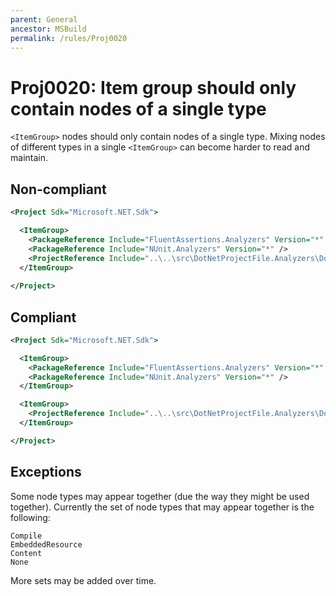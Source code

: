 ```yaml
---
parent: General
ancestor: MSBuild
permalink: /rules/Proj0020
---
```


# Proj0020: Item group should only contain nodes of a single type
`<ItemGroup>` nodes should only contain nodes of a single type. Mixing nodes
of different types in a single `<ItemGroup>` can become harder to read and
maintain.

## Non-compliant
``` xml
<Project Sdk="Microsoft.NET.Sdk">

  <ItemGroup>
    <PackageReference Include="FluentAssertions.Analyzers" Version="*" />
    <PackageReference Include="NUnit.Analyzers" Version="*" />
    <ProjectReference Include="..\..\src\DotNetProjectFile.Analyzers\DotNetProjectFile.Analyzers.csproj" />
  </ItemGroup>
  
</Project>
```

## Compliant
``` xml
<Project Sdk="Microsoft.NET.Sdk">

  <ItemGroup>
    <PackageReference Include="FluentAssertions.Analyzers" Version="*" />
    <PackageReference Include="NUnit.Analyzers" Version="*" />
  </ItemGroup>

  <ItemGroup>
    <ProjectReference Include="..\..\src\DotNetProjectFile.Analyzers\DotNetProjectFile.Analyzers.csproj" />
  </ItemGroup>

</Project>
```

## Exceptions
Some node types may appear together (due the way they might be used together).
Currently the set of node types that may appear together is the following:

```
Compile
EmbeddedResource
Content
None
```

More sets may be added over time.
